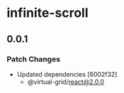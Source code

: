 # infinite-scroll

## 0.0.1

### Patch Changes

- Updated dependencies [6002f32]
  - @virtual-grid/react@2.0.0

